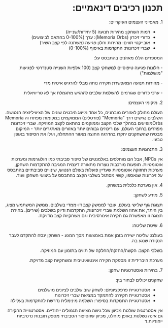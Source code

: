 <div dir='rtl' lang='he'>

# תכנון רכיבים דינאמיים:

1\. מאפייני העצמים העיקריים:

- דמות השחקן: מהירות תנועה (5 יחידות/שנייה)
- כדורי זיכרון (Memoria Orbs): ערך (0-100% בהתאם לביצועים)
- אובייקטי תווים: מהירות וחלון פגיעה (משתנה לפי קצב השיר)
- שברי זיכרונות: התקדמות באיסוף (0-100%)

המספרים הללו מאוזנים בהתבסס על:

\- חלונות פגיעה טיפוסיים למשחקי קצב (100 אלפיות השנייה סטנדרטי לפגיעות "מושלמות")

\- מהירות תנועה המאפשרת חקירה נוחה מבלי להרגיש איטית מדי

\- ערכי כדורים שגורמים להשלמת שלבים להרגיש מתגמלת אך לא טריוויאלית

2\. מיקומי העצמים:

העולם מחולק לאזורים מובחנים, כל אחד מייצג היבטים שונים של הציוויליזציה הנטושה. השלבים נגישים דרך "Memoria" (פורטלים) הממוקמים במקומות מפתח וה Memoria Orbsמופיעים במהלך שלבי הקצב וממוקמים בהתאם לקצב המוזיקה. שברי זיכרונות מפוזרים ברחבי העולם, עם ריכוזים גבוהים יותר באזורים מאתגרים יותר - המיקום מבטיח שהשחקנים יחקרו בהדרגה החוצה מאזור ההתחלה, ויגלו את הסיפור באופן טבעי.

3\. התנהגויות העצמים:

אין NPCs, אבל הם מוחלפים באלמנטים של סיפור סביבתי כמו הולוגרמות ומערכות אוטומטיות. תופעות מורכבות נוצרות מתאורה דינמית המגיבה להתקדמות השחקן, מערכות תחזוקה אוטומטיות שעדיין פועלות בעולם הנטוש, שינויים סביבתיים בהתבסס על זיכרונות שנאספו, קושי מסתגל בשלבי הקצב בהתבסס על ביצועי השחקן ועוד.

4\. אין מערכת כלכלית במשחק.

5\. מידע לשחקן:

תצוגת גוף שלישי בעולם, עובר לממשק קצב דו-ממדי בשלבים. ממשק המשתמש מציג, בין היתר, את אחוז השלמת שברי זיכרונות, התקדמות ודיוק בשלבים (שירים). בחירת תצוגה זו מאפשרת גם חקירה אימרסיבית וגם משחקיות קצב מדויקת.

6\. שיטת שליטה:

בעולם: שליטה ישירה בזמן אמת באמצעות מסך המגע - השחקן ינסה להתקדם לעבר הנקודה שנגע בה.

בשלבי הקצב: הקשה/החזקה/החלקה של תווים בתזמון עם המוזיקה.

מערכת היברידית זו מספקת חקירה אינטואיטיבית ומשחקיות קצב מדויקת.

7\. בחירות ואסטרטגיות שחקן:

שחקנים יכולים לבחור בין:

- אסטרטגיית פרפקציוניזם: לשחק שוב שלבים לציונים מושלמים
- אסטרטגיית חקירה: להתמקד במציאת שברי זיכרונות
- אסטרטגיית התמקדות בסיפור: השלמה מינימלית נדרשת להתקדמות בעלילה

אין אסטרטגיה שולטת מכיוון שכל גישה מציעה תגמולים ייחודיים. אסטרטגיית החקירה גם אינה נשלטת באופן מוחלט, מכיוון שהסיפור הסביבתי מספק תובנות נרטיביות ייחודיות.ד